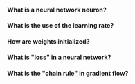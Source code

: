 #### What is a neural network neuron?
#### What is the use of the learning rate?
#### How are weights initialized?
#### What is "loss" in a neural network?
#### What is the "chain rule" in gradient flow?
